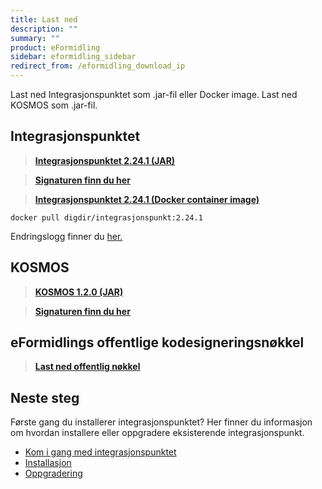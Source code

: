 ```yaml
---
title: Last ned
description: ""
summary: ""
product: eFormidling
sidebar: eformidling_sidebar
redirect_from: /eformidling_download_ip
---
```


Last ned Integrasjonspunktet som .jar-fil eller Docker image. Last ned KOSMOS som .jar-fil.

## Integrasjonspunktet

> [**Integrasjonspunktet 2.24.1 (JAR)**](https://repo1.maven.org/maven2/no/difi/meldingsutveksling/integrasjonspunkt/2.24.1/integrasjonspunkt-2.24.1.jar)

> [**Signaturen finn du her**](https://repo1.maven.org/maven2/no/difi/meldingsutveksling/integrasjonspunkt/2.24.1/integrasjonspunkt-2.24.1.jar.asc)

> [**Integrasjonspunktet 2.24.1 (Docker container image)** ](https://hub.docker.com/layers/digdir/integrasjonspunkt/2.24.1/images/sha256-6e96838a52d364f14790ab04d4d45342728b099f19d00935189427a839485526)

`docker pull digdir/integrasjonspunkt:2.24.1`

Endringslogg finner du [her.](../Oppgradering/endringslogg)

## KOSMOS

> [**KOSMOS 1.2.0 (JAR)**](https://repo1.maven.org/maven2/no/difi/move/kosmos/1.2.0/kosmos-1.2.0.jar)

> [**Signaturen finn du her**](https://repo1.maven.org/maven2/no/difi/move/kosmos/1.2.0/kosmos-1.2.0.jar.asc)

## eFormidlings offentlige kodesigneringsnøkkel

> [**Last ned offentlig nøkkel**](/resources/eformidling/public_keys/eformidling-key.asc)

## Neste steg

Første gang du installerer integrasjonspunktet? Her finner du informasjon om hvordan installere eller oppgradere eksisterende integrasjonspunkt.

- [Kom i gang med integrasjonspunktet](../installasjon/)
- [Installasjon](../installasjon/installasjon)
- [Oppgradering](../Oppgradering/)
